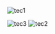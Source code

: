 ![tec1](https://user-images.githubusercontent.com/101805424/219969656-3e85d302-c123-4010-baf8-d38a27bfd0f4.png)

![tec3](https://user-images.githubusercontent.com/101805424/219969588-1560b525-390b-4127-8911-fdf65287ff5a.png)
![tec2](https://user-images.githubusercontent.com/101805424/219969668-f1241d75-c15b-4edb-af54-b551bc274801.png)


